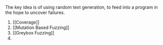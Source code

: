 The key idea is of using random text generation, to feed into a program in the hope to uncover failures.

1. [[Coverage]]
2. [[Mutation Based Fuzzing]]
3. [[Greybox Fuzzing]]
4. 
